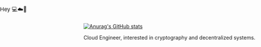 <p style="position: absolute; left:0; top:0; font-size:15px;">Hey‎    💻☁️🔐</p>

[![Anurag's GitHub stats](https://github-readme-stats.vercel.app/api?username=piheta&hide=contribs&show_icons=true&theme=dark)](https://github.com/anuraghazra/github-readme-stats)
<p>Cloud Engineer, interested in cryptography and decentralized systems.</p>
